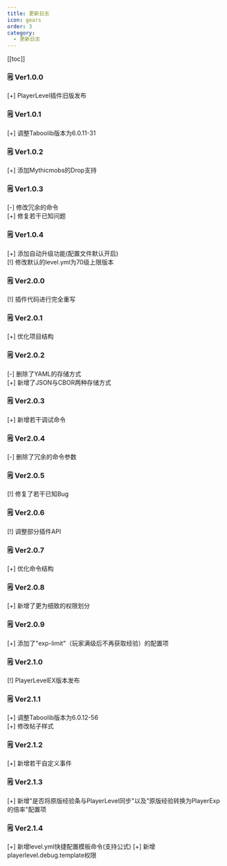 ```yaml
---
title: 更新日志
icon: gears
order: 3
category:
  - 更新日志
---
```


[[toc]]

### 🗒️ Ver1.0.0 
[+] PlayerLevel插件旧版发布  

### 🗒️ Ver1.0.1 
[+] 调整Taboolib版本为6.0.11-31  

### 🗒️ Ver1.0.2 
[+] 添加Mythicmobs的Drop支持  

### 🗒️ Ver1.0.3 
[-] 修改冗余的命令  
[+] 修复若干已知问题  

### 🗒️ Ver1.0.4 
[+] 添加自动升级功能(配置文件默认开启)   
[!] 修改默认的level.yml为70级上限版本  

### 🗒️ Ver2.0.0 
[!] 插件代码进行完全重写  

### 🗒️ Ver2.0.1 
[+] 优化项目结构  

### 🗒️ Ver2.0.2 
[-] 删除了YAML的存储方式  
[+] 新增了JSON与CBOR两种存储方式  

### 🗒️ Ver2.0.3 
[+] 新增若干调试命令  

### 🗒️ Ver2.0.4 
[-] 删除了冗余的命令参数   

### 🗒️ Ver2.0.5 
[!] 修复了若干已知Bug  

### 🗒️ Ver2.0.6 
[!] 调整部分插件API  

### 🗒️ Ver2.0.7 
[+] 优化命令结构  

### 🗒️ Ver2.0.8 
[+] 新增了更为细致的权限划分  

### 🗒️ Ver2.0.9 
[+] 添加了"exp-limit"（玩家满级后不再获取经验）的配置项 

### 🗒️ Ver2.1.0 
[!] PlayerLevelEX版本发布  

### 🗒️ Ver2.1.1 
[+] 调整Taboolib版本为6.0.12-56   
[+] 修改帖子样式  

### 🗒️ Ver2.1.2 
[+] 新增若干自定义事件  

### 🗒️ Ver2.1.3 
[+] 新增"是否将原版经验条与PlayerLevel同步"以及"原版经验转换为PlayerExp的倍率"配置项  

### 🗒️ Ver2.1.4 
[+] 新增level.yml快捷配置模板命令(支持公式)
[+] 新增playerlevel.debug.template权限
